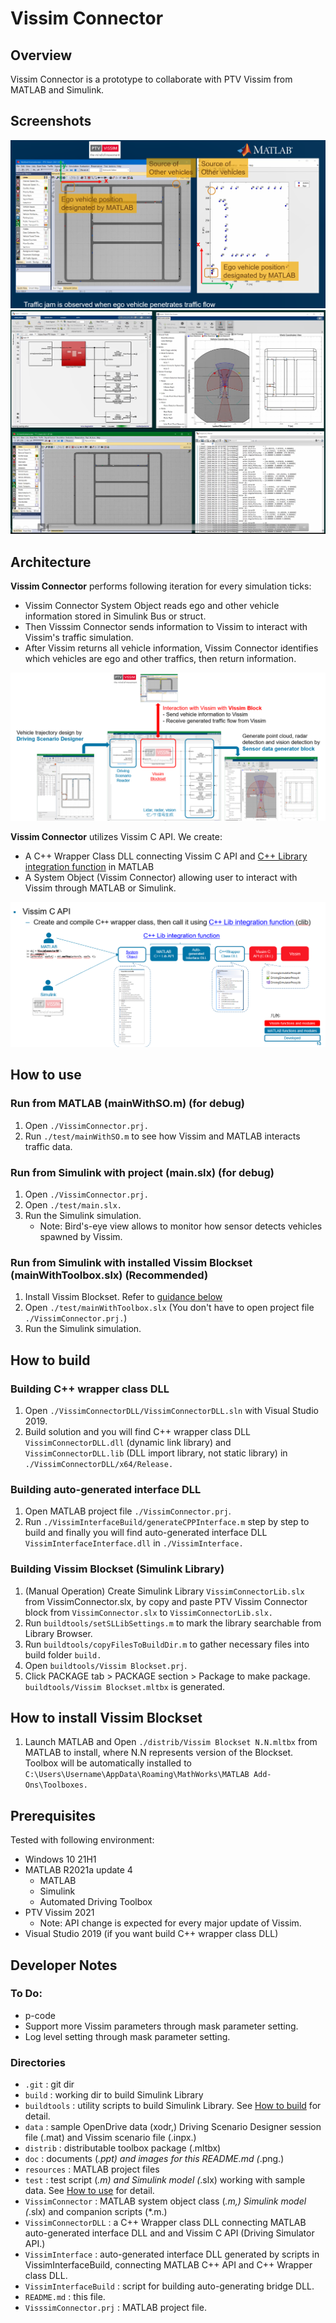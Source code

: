 # Vissim Connector

## Overview

Vissim Connector is a prototype to collaborate with PTV Vissim from MATLAB and Simulink. 

## Screenshots

![screenshot1](./doc/screenshot1.png)
![screenshot2](./doc/screenshot2.png)

## Architecture

**Vissim Connector** performs following iteration for every simulation ticks:
- Vissim Connector System Object reads ego and other vehicle information stored in Simulink Bus or struct. 
- Then Visssim Connector sends information to Vissim to interact with Vissim's traffic simulation. 
- After Vissim returns all vehicle information, Vissim Connector identifies which vehicles are ego and other traffics, then return information.

![architecture1](./doc/arch1.png)

**Vissim Connector** utilizes Vissim C API. We create:
- A C++ Wrapper Class DLL connecting Vissim C API and [C++ Library integration function](https://www.mathworks.com/help/matlab/call-cpp-library-functions.html) in MATLAB
- A System Object (Vissim Connector) allowing user to interact with Vissim through MATLAB or Simulink.

![architecture2](./doc/arch2.png)

## How to use

### Run from MATLAB (mainWithSO.m) (for debug)
1. Open `./VissimConnector.prj.`
2. Run `./test/mainWithSO.m` to see how Vissim and MATLAB interacts traffic data.

### Run from Simulink with project (main.slx) (for debug)
1. Open `./VissimConnector.prj.`
2. Open `./test/main.slx.`
3. Run the Simulink simulation.
   - Note: Bird's-eye view allows to monitor how sensor detects vehicles spawned by Vissim.

### Run from Simulink with installed Vissim Blockset (mainWithToolbox.slx) (Recommended)
1. Install Vissim Blockset. Refer to [guidance below](#how-to-install) 
2. Open `./test/mainWithToolbox.slx` (You don't have to open project file `./VissimConnector.prj.`)
3. Run the Simulink simulation.


## How to build

### Building C++ wrapper class DLL

1. Open `./VissimConnectorDLL/VissimConnectorDLL.sln` with Visual Studio 2019.
2. Build solution and you will find C++ wrapper class DLL `VissimConnectorDLL.dll` (dynamic link library) and `VissimConnectorDLL.lib` (DLL import library, not static library) in `./VissimConnectorDLL/x64/Release.`

### Building auto-generated interface DLL

1. Open MATLAB project file `./VissimConnector.prj`.
2. Run `./VissimInterfaceBuild/generateCPPInterface.m` step by step to build and finally you will find auto-generated interface DLL `VissimInterfaceInterface.dll` in `./VissimInterface.`

### Building Vissim Blockset (Simulink Library)
1. (Manual Operation) Create Simulink Library `VissimConnectorLib.slx` from VissimConnector.slx, by copy and paste PTV Vissim Connector block from `VissimConnector.slx` to `VissimConnectorLib.slx.`
2. Run `buildtools/setSLLibSettings.m` to mark the library searchable from Library Browser.
3. Run `buildtools/copyFilesToBuildDir.m` to gather necessary files into build folder `build.`
4. Open `buildtools/Vissim Blockset.prj`.
5. Click PACKAGE tab > PACKAGE section > Package to make package. `buildtools/Vissim Blockset.mltbx` is generated.

## How to install Vissim Blockset
1. Launch MATLAB and Open `./distrib/Vissim Blockset N.N.mltbx` from MATLAB to install, where N.N represents version of the Blockset. 
Toolbox will be automatically installed to `C:\Users\Username\AppData\Roaming\MathWorks\MATLAB Add-Ons\Toolboxes.`

## Prerequisites
Tested with following environment:
- Windows 10 21H1
- MATLAB R2021a update 4
  - MATLAB
  - Simulink
  - Automated Driving Toolbox 
- PTV Vissim 2021
  - Note: API change is expected for every major update of Vissim.
- Visual Studio 2019 (if you want build C++ wrapper class DLL)

## Developer Notes

### To Do:
- p-code
- Support more Vissim parameters through mask parameter setting.
- Log level setting through mask parameter setting.

### Directories

- `.git` : git dir
- `build` : working dir to build Simulink Library
- `buildtools` : utility scripts to build Simulink Library. See [How to build](#how-to-build) for detail.
- `data` : sample OpenDrive data (xodr,) Driving Scenario Designer session file (.mat) and Vissim scenario file (.inpx.)
- `distrib` : distributable toolbox package (.mltbx)
- `doc` : documents (*.ppt) and images for this README.md (*.png.)
- `resources` : MATLAB project files
- `test` : test script (*.m) and Simulink model (*.slx) working with sample data. See [How to use](#how-to-use) for detail.
- `VissimConnector` : MATLAB system object class (*.m,) Simulink model (*.slx) and companion scripts (*.m.)
- `VissimConnectorDLL` : a C++ Wrapper class DLL connecting MATLAB auto-generated interface DLL and and Vissim C API (Driving Simulator API.)
- `VissimInterface` : auto-generated interface DLL generated by scripts in VissimInterfaceBuild, connecting MATLAB C++ API and C++ Wrapper class DLL.
- `VissimInterfaceBuild` : script for building auto-generating bridge DLL.
- `README.md` : this file.
- `VisssimConnector.prj` : MATLAB project file.
